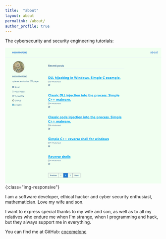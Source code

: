 ```yaml
---
title:  "about"
layout: about
permalink: /about/
author_profile: true
---
```


The cybersecurity and security engineering tutorials:           

![MS teams](/assets/images/home.png){:class="img-responsive"}      

I am a software developer, ethical hacker and cyber security enthusiast, mathematician. Love my wife and son. 

I want to express special thanks to my wife and son, as well as to all my relatives who endure me when I'm strange, when I programming and hack, but they always support me in everything.

You can find me at GitHub:
[cocomelonc](https://github.com/cocomelonc)
